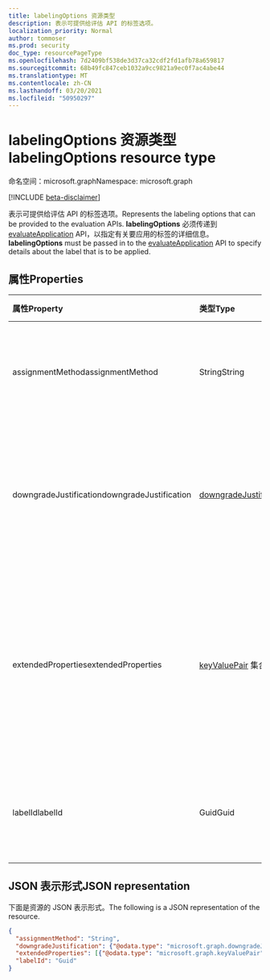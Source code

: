 ```yaml
---
title: labelingOptions 资源类型
description: 表示可提供给评估 API 的标签选项。
localization_priority: Normal
author: tommoser
ms.prod: security
doc_type: resourcePageType
ms.openlocfilehash: 7d2409bf538de3d37ca32cdf2fd1afb78a659817
ms.sourcegitcommit: 68b49fc847ceb1032a9cc9821a9ec0f7ac4abe44
ms.translationtype: MT
ms.contentlocale: zh-CN
ms.lasthandoff: 03/20/2021
ms.locfileid: "50950297"
---
```

# <a name="labelingoptions-resource-type"></a><span data-ttu-id="bdff7-103">labelingOptions 资源类型</span><span class="sxs-lookup"><span data-stu-id="bdff7-103">labelingOptions resource type</span></span>

<span data-ttu-id="bdff7-104">命名空间：microsoft.graph</span><span class="sxs-lookup"><span data-stu-id="bdff7-104">Namespace: microsoft.graph</span></span>

[!INCLUDE [beta-disclaimer](../../includes/beta-disclaimer.md)]

<span data-ttu-id="bdff7-105">表示可提供给评估 API 的标签选项。</span><span class="sxs-lookup"><span data-stu-id="bdff7-105">Represents the labeling options that can be provided to the evaluation APIs.</span></span> <span data-ttu-id="bdff7-106">**labelingOptions** 必须传递到 [evaluateApplication](../api/informationprotectionlabel-evaluateapplication.md) API，以指定有关要应用的标签的详细信息。</span><span class="sxs-lookup"><span data-stu-id="bdff7-106">**labelingOptions** must be passed in to the [evaluateApplication](../api/informationprotectionlabel-evaluateapplication.md) API to specify details about the label that is to be applied.</span></span> 

## <a name="properties"></a><span data-ttu-id="bdff7-107">属性</span><span class="sxs-lookup"><span data-stu-id="bdff7-107">Properties</span></span>

| <span data-ttu-id="bdff7-108">属性</span><span class="sxs-lookup"><span data-stu-id="bdff7-108">Property</span></span>               | <span data-ttu-id="bdff7-109">类型</span><span class="sxs-lookup"><span data-stu-id="bdff7-109">Type</span></span>                                                | <span data-ttu-id="bdff7-110">说明</span><span class="sxs-lookup"><span data-stu-id="bdff7-110">Description</span></span>                                                                                                                   |
| :--------------------- | :-------------------------------------------------- | :---------------------------------------------------------------------------------------------------------------------------- |
| <span data-ttu-id="bdff7-111">assignmentMethod</span><span class="sxs-lookup"><span data-stu-id="bdff7-111">assignmentMethod</span></span>       | <span data-ttu-id="bdff7-112">String</span><span class="sxs-lookup"><span data-stu-id="bdff7-112">String</span></span>                                              | <span data-ttu-id="bdff7-113">可取值为：`standard`、`privileged`、`auto`。</span><span class="sxs-lookup"><span data-stu-id="bdff7-113">Possible values are: `standard`, `privileged`, `auto`.</span></span>                                                                        |
| <span data-ttu-id="bdff7-114">downgradeJustification</span><span class="sxs-lookup"><span data-stu-id="bdff7-114">downgradeJustification</span></span> | [<span data-ttu-id="bdff7-115">downgradeJustification</span><span class="sxs-lookup"><span data-stu-id="bdff7-115">downgradeJustification</span></span>](downgradejustification.md) | <span data-ttu-id="bdff7-116">用于指示降级是否合理以及原因（如果有）的降级理由对象。</span><span class="sxs-lookup"><span data-stu-id="bdff7-116">The downgrade justification object that indicates if downgrade was justified and, if so, the reason.</span></span>                          |
| <span data-ttu-id="bdff7-117">extendedProperties</span><span class="sxs-lookup"><span data-stu-id="bdff7-117">extendedProperties</span></span>     | <span data-ttu-id="bdff7-118">[keyValuePair](keyvaluepair.md) 集合</span><span class="sxs-lookup"><span data-stu-id="bdff7-118">[keyValuePair](keyvaluepair.md) collection</span></span>          | <span data-ttu-id="bdff7-119">扩展属性将在标签信息中以标准 MIP 标记元数据格式进行分析和返回。</span><span class="sxs-lookup"><span data-stu-id="bdff7-119">Extended properties will be parsed and returned in the standard MIP labeled metadata format as part of the label information.</span></span> |
| <span data-ttu-id="bdff7-120">labelId</span><span class="sxs-lookup"><span data-stu-id="bdff7-120">labelId</span></span>                | <span data-ttu-id="bdff7-121">Guid</span><span class="sxs-lookup"><span data-stu-id="bdff7-121">Guid</span></span>                                                | <span data-ttu-id="bdff7-122">应用于信息的标签的 GUID。</span><span class="sxs-lookup"><span data-stu-id="bdff7-122">The GUID of the label that should be applied to the information.</span></span>                                                              |

## <a name="json-representation"></a><span data-ttu-id="bdff7-123">JSON 表示形式</span><span class="sxs-lookup"><span data-stu-id="bdff7-123">JSON representation</span></span>

<span data-ttu-id="bdff7-124">下面是资源的 JSON 表示形式。</span><span class="sxs-lookup"><span data-stu-id="bdff7-124">The following is a JSON representation of the resource.</span></span>

<!-- {
  "blockType": "resource",
  "optionalProperties": [

  ],
  "@odata.type": "microsoft.graph.labelingOptions",
  "baseType": null
}-->

```json
{
  "assignmentMethod": "String",
  "downgradeJustification": {"@odata.type": "microsoft.graph.downgradeJustification"},
  "extendedProperties": [{"@odata.type": "microsoft.graph.keyValuePair"}],
  "labelId": "Guid"
}
```

<!-- uuid: 16cd6b66-4b1a-43a1-adaf-3a886856ed98
2019-02-04 14:57:30 UTC -->
<!-- {
  "type": "#page.annotation",
  "description": "labelingOptions resource",
  "keywords": "",
  "section": "documentation",
  "tocPath": ""
}-->

